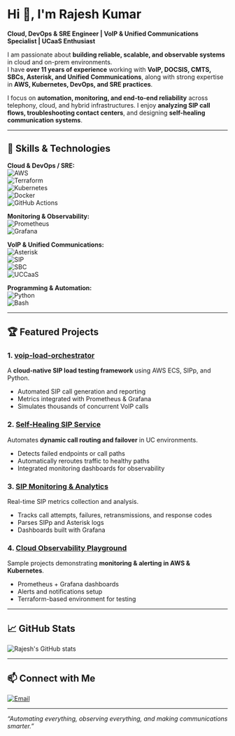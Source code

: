 # Hi 👋, I'm Rajesh Kumar

**Cloud, DevOps & SRE Engineer | VoIP & Unified Communications Specialist | UCaaS Enthusiast**

I am passionate about **building reliable, scalable, and observable systems** in cloud and on-prem environments.  
I have **over 11 years of experience** working with **VoIP, DOCSIS, CMTS, SBCs, Asterisk, and Unified Communications**, along with strong expertise in **AWS, Kubernetes, DevOps, and SRE practices**.

I focus on **automation, monitoring, and end-to-end reliability** across telephony, cloud, and hybrid infrastructures. I enjoy **analyzing SIP call flows, troubleshooting contact centers**, and designing **self-healing communication systems**.

---

## 🔧 Skills & Technologies

**Cloud & DevOps / SRE:**  
![AWS](https://img.shields.io/badge/AWS-232F3E?style=for-the-badge&logo=amazon-aws&logoColor=FF9900)  
![Terraform](https://img.shields.io/badge/Terraform-623CE4?style=for-the-badge&logo=terraform&logoColor=white)  
![Kubernetes](https://img.shields.io/badge/Kubernetes-326CE5?style=for-the-badge&logo=kubernetes&logoColor=white)  
![Docker](https://img.shields.io/badge/Docker-2496ED?style=for-the-badge&logo=docker&logoColor=white)  
![GitHub Actions](https://img.shields.io/badge/GitHub_Actions-2088FF?style=for-the-badge&logo=github-actions&logoColor=white)  

**Monitoring & Observability:**  
![Prometheus](https://img.shields.io/badge/Prometheus-E6522C?style=for-the-badge&logo=prometheus&logoColor=white)  
![Grafana](https://img.shields.io/badge/Grafana-F46800?style=for-the-badge&logo=grafana&logoColor=white)  

**VoIP & Unified Communications:**  
![Asterisk](https://img.shields.io/badge/Asterisk-009EE3?style=for-the-badge)  
![SIP](https://img.shields.io/badge/SIP-009688?style=for-the-badge)  
![SBC](https://img.shields.io/badge/SBC-6A1B9A?style=for-the-badge)  
![UCCaaS](https://img.shields.io/badge/UCCaaS-FF6F00?style=for-the-badge)  

**Programming & Automation:**  
![Python](https://img.shields.io/badge/Python-3776AB?style=for-the-badge&logo=python&logoColor=white)  
![Bash](https://img.shields.io/badge/Bash-4EAA25?style=for-the-badge&logo=gnu-bash&logoColor=white)  

---

## 🏆 Featured Projects

### 1. [voip-load-orchestrator](https://github.com/rajeshuitbu/voip-load-orchestrator)  
A **cloud-native SIP load testing framework** using AWS ECS, SIPp, and Python.  
- Automated SIP call generation and reporting  
- Metrics integrated with Prometheus & Grafana  
- Simulates thousands of concurrent VoIP calls  

### 2. [Self-Healing SIP Service](https://github.com/rajeshuitbu/Self-Healing-SIP-Service)  
Automates **dynamic call routing and failover** in UC environments.  
- Detects failed endpoints or call paths  
- Automatically reroutes traffic to healthy paths  
- Integrated monitoring dashboards for observability  

### 3. [SIP Monitoring & Analytics](https://github.com/rajeshuitbu/SIP-Monitoring-Analytics)  
Real-time SIP metrics collection and analysis.  
- Tracks call attempts, failures, retransmissions, and response codes  
- Parses SIPp and Asterisk logs  
- Dashboards built with Grafana  

### 4. [Cloud Observability Playground](https://github.com/rajeshuitbu/Cloud-Observability-Playground)  
Sample projects demonstrating **monitoring & alerting in AWS & Kubernetes**.  
- Prometheus + Grafana dashboards  
- Alerts and notifications setup  
- Terraform-based environment for testing  

---

## 📈 GitHub Stats

![Rajesh's GitHub stats](https://github-readme-stats.vercel.app/api?username=rajeshuitbu&show_icons=true&theme=radical)  

---

## 📫 Connect with Me
 
[![Email](https://img.shields.io/badge/Email-D14836?style=for-the-badge&logo=gmail&logoColor=white)](bu10.rajesh@gmail.com)  

---

*“Automating everything, observing everything, and making communications smarter.”*

